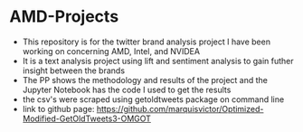 # AMD-Projects
- This repository is for the twitter brand analysis project I have been working on concerning AMD, Intel, and NVIDEA
- It is a text analysis project using lift and sentiment analysis to gain futher insight between the brands
- The PP shows the methodology and results of the project and the Jupyter Notebook has the code I used to get the results
- the csv's were scraped using getoldtweets package on command line 
- link to github page: https://github.com/marquisvictor/Optimized-Modified-GetOldTweets3-OMGOT
